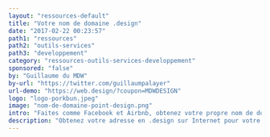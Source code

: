 ```yaml
---
layout: "ressources-default"
title: "Votre nom de domaine .design"
date: "2017-02-22 00:23:57"
path1: "ressources"
path2: "outils-services"
path3: "developpement"
category: "ressources-outils-services-developpement"
sponsored: "false"
by: "Guillaume du MDW"
by-url: "https://twitter.com/guillaumpalayer"
url-demo: "https://web.design/?coupon=MDWDESIGN"
logo: "logo-porkbun.jpeg"
image: "nom-de-domaine-point-design.png"
intro: "Faites comme Facebook et Airbnb, obtenez votre propre nom de domaine en .design sur Internet pour 4€. [Vérifiez sa disponibilité](https://web.design/?coupon=MDWDESIGN) et utilisez le coupon MAGDUWEB pour bénéficier de la réduction immédiate de 85%. Avec un .design, vous dites clairement qui vous êtes et ce que vous faites. Je vous invite à lire un précédent article du MDW pour découvrir les [conséquences d'une adresse en .design sur votre référencement](http://www.magazineduwebdesign.com/conseils/guides/comment-obtenir-son-nom-de-domaine-gratuit-extension-design-et-impact-seo/)."
description: "Obtenez votre adresse en .design sur Internet pour votre prochain site Web et montrez clairement qui vous êtes et ce que vous faites."
---
```

